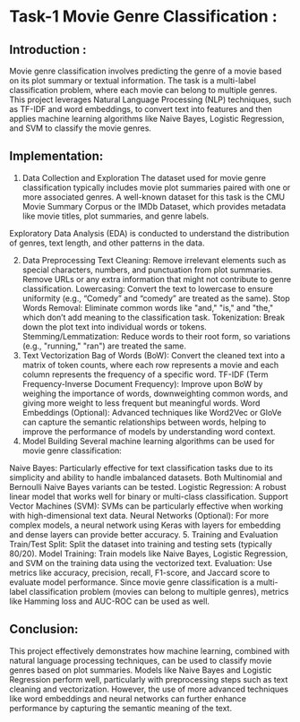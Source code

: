 # Task-1 Movie Genre Classification :
## Introduction :
Movie genre classification involves predicting the genre of a movie based on its plot summary or textual information. The task is a multi-label classification problem, where each movie can belong to multiple genres. This project leverages Natural Language Processing (NLP) techniques, such as TF-IDF and word embeddings, to convert text into features and then applies machine learning algorithms like Naive Bayes, Logistic Regression, and SVM to classify the movie genres.
## Implementation:
1. Data Collection and Exploration
The dataset used for movie genre classification typically includes movie plot summaries paired with one or more associated genres. A well-known dataset for this task is the CMU Movie Summary Corpus or the IMDb Dataset, which provides metadata like movie titles, plot summaries, and genre labels.

Exploratory Data Analysis (EDA) is conducted to understand the distribution of genres, text length, and other patterns in the data.

2. Data Preprocessing
Text Cleaning:
Remove irrelevant elements such as special characters, numbers, and punctuation from plot summaries.
Remove URLs or any extra information that might not contribute to genre classification.
Lowercasing:
Convert the text to lowercase to ensure uniformity (e.g., “Comedy” and “comedy” are treated as the same).
Stop Words Removal:
Eliminate common words like "and," "is," and "the," which don’t add meaning to the classification task.
Tokenization:
Break down the plot text into individual words or tokens.
Stemming/Lemmatization:
Reduce words to their root form, so variations (e.g., "running," "ran") are treated the same.
3. Text Vectorization
Bag of Words (BoW):
Convert the cleaned text into a matrix of token counts, where each row represents a movie and each column represents the frequency of a specific word.
TF-IDF (Term Frequency-Inverse Document Frequency):
Improve upon BoW by weighing the importance of words, downweighting common words, and giving more weight to less frequent but meaningful words.
Word Embeddings (Optional):
Advanced techniques like Word2Vec or GloVe can capture the semantic relationships between words, helping to improve the performance of models by understanding word context.
4. Model Building
Several machine learning algorithms can be used for movie genre classification:

Naive Bayes:
Particularly effective for text classification tasks due to its simplicity and ability to handle imbalanced datasets.
Both Multinomial and Bernoulli Naive Bayes variants can be tested.
Logistic Regression:
A robust linear model that works well for binary or multi-class classification.
Support Vector Machines (SVM):
SVMs can be particularly effective when working with high-dimensional text data.
Neural Networks (Optional):
For more complex models, a neural network using Keras with layers for embedding and dense layers can provide better accuracy.
5. Training and Evaluation
Train/Test Split:
Split the dataset into training and testing sets (typically 80/20).
Model Training:
Train models like Naive Bayes, Logistic Regression, and SVM on the training data using the vectorized text.
Evaluation:
Use metrics like accuracy, precision, recall, F1-score, and Jaccard score to evaluate model performance.
Since movie genre classification is a multi-label classification problem (movies can belong to multiple genres), metrics like Hamming loss and AUC-ROC can be used as well.
## Conclusion:
This project effectively demonstrates how machine learning, combined with natural language processing techniques, can be used to classify movie genres based on plot summaries. Models like Naive Bayes and Logistic Regression perform well, particularly with preprocessing steps such as text cleaning and vectorization. However, the use of more advanced techniques like word embeddings and neural networks can further enhance performance by capturing the semantic meaning of the text.
